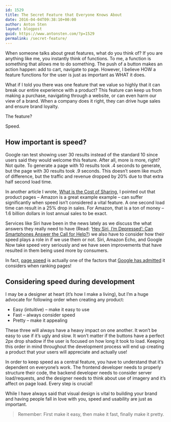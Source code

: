 ```yaml
---
id: 1529
title: The Secret Feature that Everyone Knows About
date: 2016-04-04T09:38:10+00:00
author: Anton Sten
layout: blogpost
guid: https://www.antonsten.com/?p=1529
permalink: /secret-feature/
---
```

When someone talks about great features, what do you think of? If you are anything like me, you instantly think of functions. To me, a function is something that allows me to do something. The push of a button makes an action happen: add to cart, navigate to page. However, I believe HOW a feature functions for the user is just as important as WHAT it does.

What if I told you there was one feature that we value so highly that it can break our entire experience with a product? This feature can keep us from making a purchase, navigating through a website, or can even harm our view of a brand. When a company does it right, they can drive huge sales and ensure brand loyalty.

The feature?

Speed.

## How important is speed?

Google ran test showing user 30 results instead of the standard 10 since users said they would welcome this feature. After all, more is more, right? Not quite. To generate a page with 10 results took .4 seconds to generate, but the page with 30 results took .9 seconds. This doesn’t seem like much of difference, but the traffic and revenue dropped by 20% due to that extra half second load time.

In another article I wrote, <a href="https://www.antonsten.com/what-is-the-cost-of-sharing/" target="_blank">What is the Cost of Sharing</a>, I pointed out that product pages &#8211; Amazon is a great example example &#8211; can suffer significantly when speed isn’t considered a vital feature. A one second load time can result in a 25% drop in sales. For Amazon, that is a ton of money &#8211; 1.6 billion dollars in lost annual sales to be exact.

Services like Siri have been in the news lately as we discuss the what answers they really need to have (Read: &#8216;<a href="https://www.ucsf.edu/news/2016/03/402091/hey-siri-im-depressed-can-smartphones-answer-call-help" target="_blank">Hey Siri, I’m Depressed&#8217;: Can Smartphones Answer the Call for Help?</a>) we also have to consider how their speed plays a role in if we use them or not. Siri, Amazon Echo, and Google Now take speed very seriously and we have seen improvements that have resulted in them being used more by consumers.

In fact, <a href="https://moz.com/learn/seo/page-speed" target="_blank">page speed</a> is actually one of the factors that <a href="https://webmasters.googleblog.com/2010/04/using-site-speed-in-web-search-ranking.html" target="_blank">Google has admitted</a> it considers when ranking pages!

## Considering speed during development

I may be a designer at heart (it’s how I make a living), but I’m a huge advocate for following order when creating any product:

  * Easy (intuitive) &#8211; make it easy to use
  * Fast &#8211; always consider speed
  * Pretty &#8211; make it appealing

These three will always have a heavy impact on one another. It won’t be easy to use if it’s ugly and slow. It won’t matter if the buttons have a perfect 2px drop shadow if the user is focused on how long it took to load. Keeping this order in mind throughout the development process will end up creating a product that your users will appreciate and actually use!

In order to keep speed as a central feature, you have to understand that it’s dependent on everyone’s work. The frontend developer needs to properly structure their code, the backend developer needs to consider server load/requests, and the designer needs to think about use of imagery and it’s affect on page load. Every step is crucial!

While I have always said that visual design is vital to building your brand and having people fall in love with you, speed and usability are just as important.

> Remember: First make it easy, then make it fast, finally make it pretty.
